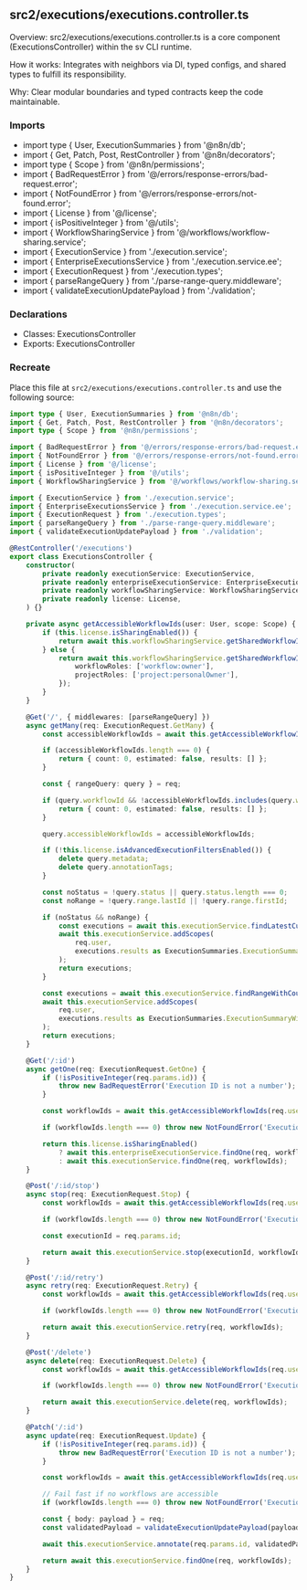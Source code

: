 ## src2/executions/executions.controller.ts

Overview: src2/executions/executions.controller.ts is a core component (ExecutionsController) within the sv CLI runtime.

How it works: Integrates with neighbors via DI, typed configs, and shared types to fulfill its responsibility.

Why: Clear modular boundaries and typed contracts keep the code maintainable.

### Imports

- import type { User, ExecutionSummaries } from '@n8n/db';
- import { Get, Patch, Post, RestController } from '@n8n/decorators';
- import type { Scope } from '@n8n/permissions';
- import { BadRequestError } from '@/errors/response-errors/bad-request.error';
- import { NotFoundError } from '@/errors/response-errors/not-found.error';
- import { License } from '@/license';
- import { isPositiveInteger } from '@/utils';
- import { WorkflowSharingService } from '@/workflows/workflow-sharing.service';
- import { ExecutionService } from './execution.service';
- import { EnterpriseExecutionsService } from './execution.service.ee';
- import { ExecutionRequest } from './execution.types';
- import { parseRangeQuery } from './parse-range-query.middleware';
- import { validateExecutionUpdatePayload } from './validation';

### Declarations

- Classes: ExecutionsController
- Exports: ExecutionsController

### Recreate

Place this file at `src2/executions/executions.controller.ts` and use the following source:

```ts
import type { User, ExecutionSummaries } from '@n8n/db';
import { Get, Patch, Post, RestController } from '@n8n/decorators';
import type { Scope } from '@n8n/permissions';

import { BadRequestError } from '@/errors/response-errors/bad-request.error';
import { NotFoundError } from '@/errors/response-errors/not-found.error';
import { License } from '@/license';
import { isPositiveInteger } from '@/utils';
import { WorkflowSharingService } from '@/workflows/workflow-sharing.service';

import { ExecutionService } from './execution.service';
import { EnterpriseExecutionsService } from './execution.service.ee';
import { ExecutionRequest } from './execution.types';
import { parseRangeQuery } from './parse-range-query.middleware';
import { validateExecutionUpdatePayload } from './validation';

@RestController('/executions')
export class ExecutionsController {
	constructor(
		private readonly executionService: ExecutionService,
		private readonly enterpriseExecutionService: EnterpriseExecutionsService,
		private readonly workflowSharingService: WorkflowSharingService,
		private readonly license: License,
	) {}

	private async getAccessibleWorkflowIds(user: User, scope: Scope) {
		if (this.license.isSharingEnabled()) {
			return await this.workflowSharingService.getSharedWorkflowIds(user, { scopes: [scope] });
		} else {
			return await this.workflowSharingService.getSharedWorkflowIds(user, {
				workflowRoles: ['workflow:owner'],
				projectRoles: ['project:personalOwner'],
			});
		}
	}

	@Get('/', { middlewares: [parseRangeQuery] })
	async getMany(req: ExecutionRequest.GetMany) {
		const accessibleWorkflowIds = await this.getAccessibleWorkflowIds(req.user, 'workflow:read');

		if (accessibleWorkflowIds.length === 0) {
			return { count: 0, estimated: false, results: [] };
		}

		const { rangeQuery: query } = req;

		if (query.workflowId && !accessibleWorkflowIds.includes(query.workflowId)) {
			return { count: 0, estimated: false, results: [] };
		}

		query.accessibleWorkflowIds = accessibleWorkflowIds;

		if (!this.license.isAdvancedExecutionFiltersEnabled()) {
			delete query.metadata;
			delete query.annotationTags;
		}

		const noStatus = !query.status || query.status.length === 0;
		const noRange = !query.range.lastId || !query.range.firstId;

		if (noStatus && noRange) {
			const executions = await this.executionService.findLatestCurrentAndCompleted(query);
			await this.executionService.addScopes(
				req.user,
				executions.results as ExecutionSummaries.ExecutionSummaryWithScopes[],
			);
			return executions;
		}

		const executions = await this.executionService.findRangeWithCount(query);
		await this.executionService.addScopes(
			req.user,
			executions.results as ExecutionSummaries.ExecutionSummaryWithScopes[],
		);
		return executions;
	}

	@Get('/:id')
	async getOne(req: ExecutionRequest.GetOne) {
		if (!isPositiveInteger(req.params.id)) {
			throw new BadRequestError('Execution ID is not a number');
		}

		const workflowIds = await this.getAccessibleWorkflowIds(req.user, 'workflow:read');

		if (workflowIds.length === 0) throw new NotFoundError('Execution not found');

		return this.license.isSharingEnabled()
			? await this.enterpriseExecutionService.findOne(req, workflowIds)
			: await this.executionService.findOne(req, workflowIds);
	}

	@Post('/:id/stop')
	async stop(req: ExecutionRequest.Stop) {
		const workflowIds = await this.getAccessibleWorkflowIds(req.user, 'workflow:execute');

		if (workflowIds.length === 0) throw new NotFoundError('Execution not found');

		const executionId = req.params.id;

		return await this.executionService.stop(executionId, workflowIds);
	}

	@Post('/:id/retry')
	async retry(req: ExecutionRequest.Retry) {
		const workflowIds = await this.getAccessibleWorkflowIds(req.user, 'workflow:execute');

		if (workflowIds.length === 0) throw new NotFoundError('Execution not found');

		return await this.executionService.retry(req, workflowIds);
	}

	@Post('/delete')
	async delete(req: ExecutionRequest.Delete) {
		const workflowIds = await this.getAccessibleWorkflowIds(req.user, 'workflow:execute');

		if (workflowIds.length === 0) throw new NotFoundError('Execution not found');

		return await this.executionService.delete(req, workflowIds);
	}

	@Patch('/:id')
	async update(req: ExecutionRequest.Update) {
		if (!isPositiveInteger(req.params.id)) {
			throw new BadRequestError('Execution ID is not a number');
		}

		const workflowIds = await this.getAccessibleWorkflowIds(req.user, 'workflow:read');

		// Fail fast if no workflows are accessible
		if (workflowIds.length === 0) throw new NotFoundError('Execution not found');

		const { body: payload } = req;
		const validatedPayload = validateExecutionUpdatePayload(payload);

		await this.executionService.annotate(req.params.id, validatedPayload, workflowIds);

		return await this.executionService.findOne(req, workflowIds);
	}
}

```
